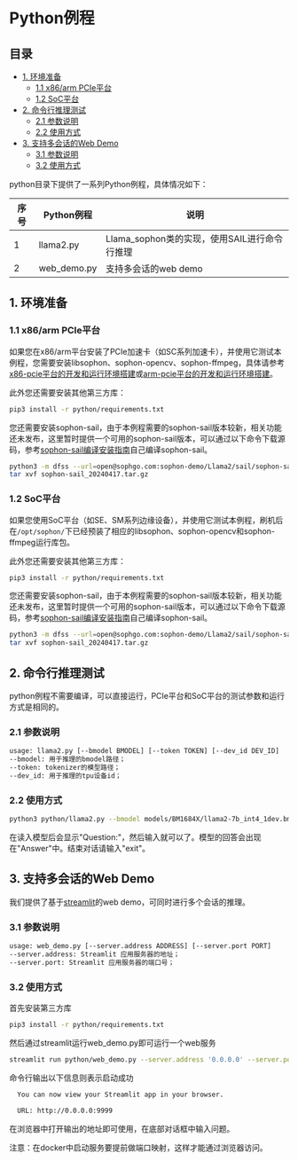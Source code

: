# Python例程

## 目录

* [1. 环境准备](#1-环境准备)
    * [1.1 x86/arm PCIe平台](#11-x86arm-pcie平台)
    * [1.2 SoC平台](#12-soc平台)
* [2. 命令行推理测试](#2-命令行推理测试)
    * [2.1 参数说明](#21-参数说明)
    * [2.2 使用方式](#22-使用方式)
* [3. 支持多会话的Web Demo](#3-支持多会话的Web-Demo)
    * [3.1 参数说明](#31-参数说明)
    * [3.2 使用方式](#32-使用方式)

python目录下提供了一系列Python例程，具体情况如下：

| 序号 |  Python例程      |      说明           |
| ---- | --------------- | ------------------  |
| 1    | llama2.py       | Llama_sophon类的实现，使用SAIL进行命令行推理 |
| 2    | web_demo.py     | 支持多会话的web demo |


## 1. 环境准备
### 1.1 x86/arm PCIe平台

如果您在x86/arm平台安装了PCIe加速卡（如SC系列加速卡），并使用它测试本例程，您需要安装libsophon、sophon-opencv、sophon-ffmpeg，具体请参考[x86-pcie平台的开发和运行环境搭建](../../../docs/Environment_Install_Guide.md#3-x86-pcie平台的开发和运行环境搭建)或[arm-pcie平台的开发和运行环境搭建](../../../docs/Environment_Install_Guide.md#5-arm-pcie平台的开发和运行环境搭建)。

此外您还需要安装其他第三方库：
```bash
pip3 install -r python/requirements.txt
```
您还需要安装sophon-sail，由于本例程需要的sophon-sail版本较新，相关功能还未发布，这里暂时提供一个可用的sophon-sail版本，可以通过以下命令下载源码，参考[sophon-sail编译安装指南](https://doc.sophgo.com/sdk-docs/v23.09.01-lts/docs_latest_release/docs/sophon-sail/docs/zh/html/1_build.html#id11#)自己编译sophon-sail。
```bash
python3 -m dfss --url=open@sophgo.com:sophon-demo/Llama2/sail/sophon-sail_20240417.tar.gz
tar xvf sophon-sail_20240417.tar.gz
```
### 1.2 SoC平台

如果您使用SoC平台（如SE、SM系列边缘设备），并使用它测试本例程，刷机后在`/opt/sophon/`下已经预装了相应的libsophon、sophon-opencv和sophon-ffmpeg运行库包。

此外您还需要安装其他第三方库：
```bash
pip3 install -r python/requirements.txt
```
您还需要安装sophon-sail，由于本例程需要的sophon-sail版本较新，相关功能还未发布，这里暂时提供一个可用的sophon-sail版本，可以通过以下命令下载源码，参考[sophon-sail编译安装指南](https://doc.sophgo.com/sdk-docs/v23.09.01-lts/docs_latest_release/docs/sophon-sail/docs/zh/html/1_build.html#id11#)自己编译sophon-sail。
```bash
python3 -m dfss --url=open@sophgo.com:sophon-demo/Llama2/sail/sophon-sail_20240417.tar.gz
tar xvf sophon-sail_20240417.tar.gz
```
## 2. 命令行推理测试
python例程不需要编译，可以直接运行，PCIe平台和SoC平台的测试参数和运行方式是相同的。
### 2.1 参数说明

```bash
usage: llama2.py [--bmodel BMODEL] [--token TOKEN] [--dev_id DEV_ID]
--bmodel: 用于推理的bmodel路径；
--token: tokenizer的模型路径；
--dev_id: 用于推理的tpu设备id；
```

### 2.2 使用方式

```bash
python3 python/llama2.py --bmodel models/BM1684X/llama2-7b_int4_1dev.bmodel --token python/token_config/tokenizer.model --dev_id 0 
```
在读入模型后会显示"Question:"，然后输入就可以了。模型的回答会出现在"Answer"中。结束对话请输入"exit"。

## 3. 支持多会话的Web Demo
我们提供了基于[streamlit](https://streamlit.io/)的web demo，可同时进行多个会话的推理。

### 3.1 参数说明

```bash
usage: web_demo.py [--server.address ADDRESS] [--server.port PORT] 
--server.address: Streamlit 应用服务器的地址；
--server.port: Streamlit 应用服务器的端口号；
```

### 3.2 使用方式
首先安装第三方库
```bash
pip3 install -r python/requirements.txt
```
然后通过streamlit运行web_demo.py即可运行一个web服务

```bash
streamlit run python/web_demo.py --server.address '0.0.0.0' --server.port '9999'
```

命令行输出以下信息则表示启动成功
```bash
  You can now view your Streamlit app in your browser.

  URL: http://0.0.0.0:9999
```

在浏览器中打开输出的地址即可使用，在底部对话框中输入问题。

注意：在docker中启动服务要提前做端口映射，这样才能通过浏览器访问。

